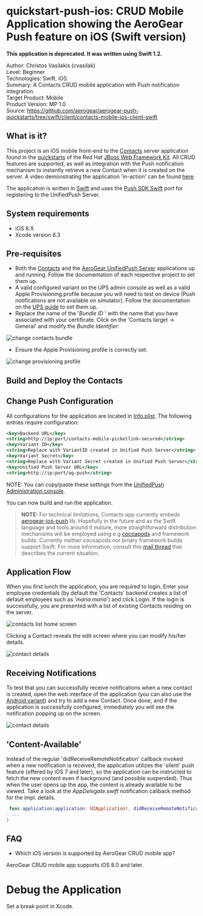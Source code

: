 quickstart-push-ios: CRUD Mobile Application showing the AeroGear Push feature on iOS  (Swift version)
======================================================================================================

**This application is deprecated. It was written using Swift 1.2.**

Author: Christos Vasilakis (cvasilak)  
Level: Beginner  
Technologies: Swift, iOS  
Summary: A Contacts CRUD mobile application with Push notification integration.  
Target Product: Mobile  
Product Version: MP 1.0  
Source: https://github.com/aerogear/aerogear-push-quickstarts/tree/swift/client/contacts-mobile-ios-client-swift

What is it?
-----------

This project is an iOS mobile front-end to the [Contacts](https://github.com/aerogear/aerogear-push-quickstarts/contacts-mobile-picketlink-secured) server application found in the [quickstarts](https://github.com/aerogear/aerogear-push-quickstarts) of the Red Hat [JBoss Web Framework Kit](http://www.jboss.org/jdf/). All CRUD features are supported, as well as integration with the Push notification mechanism to instantly retrieve a new Contact when it is created on the server. A video demonstrating the application 'in-action' can be found [here](https://vimeo.com/96095487). 

The application is written in [Swift](https://developer.apple.com/swift/) and uses the [Push SDK Swift](https://github.com/aerogear/aerogear-ios-push/tree/swift) port for registering to the UnifiedPush Server.

System requirements
-------------------
- iOS 8.X
- Xcode version 6.3


Pre-requisites
---------

* Both the [Contacts](https://github.com/aerogear/aerogear-push-quickstarts/contacts-mobile-picketlink-secured) and the [AeroGear UnifiedPush Server](https://github.com/aerogear/aerogear-unifiedpush-server) applications up and running. Follow the documentation of each respective project to set them up.
* A valid configured variant on the UPS admin console as well as a valid Apple Provisioning profile because you will need to test on device (Push notifications are not available on simulator). Follow the documentation on the [UPS guide](http://aerogear.org/docs/unifiedpush/aerogear-push-ios/) to set them up.
* Replace the name of the '_Bundle ID_ ' with the name that you have associated with your certificate. 
Click on the 'Contacts target -> General' and modify the _Bundle Identifier_:

![change contacts bundle](doc/change-contacts-bundle.png)

* Ensure the Apple Provisioning profile is correctly set:

![change provisioning profile](doc/change-provisioning-profile.png)


Build and Deploy the Contacts
-------------------------------

## Change Push Configuration
All configurations for the application are located in [Info.plist](./Contacts/Info.plist). 
The following entries require configuration:
```xml
<key>Backend URL</key>
<string>http://ip:port/contacts-mobile-picketlink-secured</string>
<key>Variant ID</key>
<string>Replace with VariantID created in Unified Push Server</string>
<key>Variant Secret</key>
<string>Replace with Variant Secret created in Unified Push Server</string>
<key>Unified Push Server URL</key>
<string>http://ip:port/ag-push</string>
```

NOTE:
You can copy/paste these settings from the [UnifiedPush Administration console](http://aerogear.org/docs/unifiedpush/ups_userguide/admin-ui/).

You can now build and run the application.

> **NOTE:** For technical limitations, Contacts app currently embeds [aerogear-ios-push](https://github.com/aerogear/aerogear-ios-push) lib. Hopefully in the future and as the Swift language and tools around it mature, more straightforward distribution mechanisms will be employed using e.g [cocoapods](http://cocoapods.org) and framework builds. Currently neither cocoapods nor binary framework builds support Swift. For more information, consult this [mail thread](http://aerogear-dev.1069024.n5.nabble.com/aerogear-dev-Swift-Frameworks-Static-libs-and-Cocoapods-td8456.html) that describes the current situation.

Application Flow
----------------------

When you first lunch the application, you are required to login. Enter your employee credentials (by default the 'Contacts' backend creates a list of default employees such as '_maria:maria_') and click Login. If the login is successfully, you are presented with a list of existing Contacts residing on the server. 

![contacts list home screen](doc/contacts-list.png)

Clicking a Contact reveals the edit screen where you can modify his/her details.

![contact details](doc/contact-details.png)

Receiving Notifications
----------------------

To test that you can successfully receive notifications when a new contact is created, open the web interface of the application (you can also use the [Android variant](https://github.com/aerogear/aerogear-push-quickstarts/tree/master/client/contacts-mobile-android-client)) and try to add a new Contact. Once done, and if the application is successfully configured, immediately you will see the notification popping up on the screen.

![contact details](doc/notification.png)

## 'Content-Available'

Instead of the regular 'didReceiveRemoteNotification' callback invoked when a new notification is received, the application utilizes the 'silent' push feature (offered by iOS 7 and later), so the application can be instructed to fetch the new content even if background (and possible suspended). Thus when the user opens up the app, the content is already available to be viewed. Take a look at the _AppDelegate.swift_ notification callback method for the impl. details.

```swift
 func application(application: UIApplication!, didReceiveRemoteNotification userInfo: [NSObject : AnyObject]!, fetchCompletionHandler completionHandler: ((UIBackgroundFetchResult) -> Void)!) { 
- ...
}
```


FAQ
---

* Which iOS version is supported by AeroGear CRUD mobile app?

AeroGear CRUD mobile app supports iOS 8.0 and later.


Debug the Application
=====================

Set a break point in Xcode.
